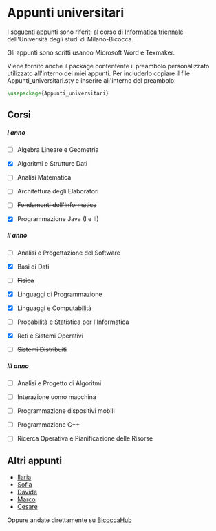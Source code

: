 # Appunti universitari

I seguenti appunti sono riferiti al corso di [Informatica triennale](https://www.disco.unimib.it/it/didattica/offerta-formativa/corso-laurea-informatica) dell'Università degli studi di Milano-Bicocca.

Gli appunti sono scritti usando Microsoft Word e Texmaker.

Viene fornito anche il package contentente il preambolo personalizzato utilizzato all'interno dei miei appunti. Per includerlo copiare il file Appunti_universitari.sty e inserire all'interno del preambolo:

```latex
\usepackage{Appunti_universitari}
```

## Corsi

##### I anno

- [ ] Algebra Lineare e Geometria

- [x] Algoritmi e Strutture Dati

- [ ] Analisi Matematica

- [ ] Architettura degli Elaboratori 

- [ ] ~~Fondamenti dell'Informatica~~
- [x] Programmazione Java (I e II)

##### II anno
- [ ] Analisi e Progettazione del Software

- [x] Basi di Dati

- [ ] ~~Fisica~~

- [x] Linguaggi di Programmazione

- [x] Linguaggi e Computabilità

- [ ] Probabilità e Statistica per l'Informatica 

- [x] Reti e Sistemi Operativi

- [ ] ~~Sistemi Distribuiti~~


##### III anno
- [ ] Analisi e Progetto di Algoritmi

- [ ] Interazione uomo macchina

- [ ] Programmazione dispositivi mobili

- [ ] Programmazione C++

- [ ] Ricerca Operativa e Pianificazione delle Risorse

## Altri appunti

- [Ilaria](https://github.com/IlariaB/class-notes)
- [Sofia](https://github.com/amarusofia/Appunti-universitari)
- [Davide](https://github.com/dlcgold/Appunti)
- [Marco](https://github.com/bigboss98/appunti)
- [Cesare](https://github.com/csr/LaureaTriennale-Bicocca)

Oppure andate direttamente su [BicoccaHub](https://bicoccahub.netlify.com/)

